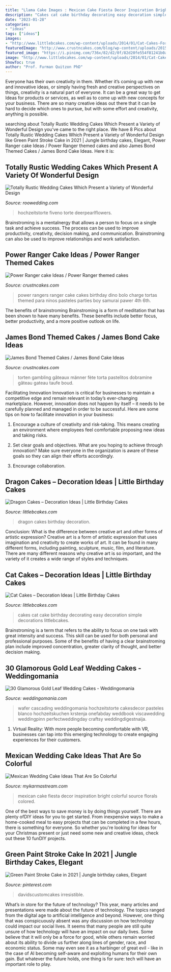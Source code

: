 ```yaml
---
title: "Llama Cake Images : Mexican Cake Fiesta Decor Inspiration Bright Colorful Source Florals Colored"
description: "Cakes cat cake birthday decorating easy decoration simple decorations littlebcakes"
date: "2023-01-28"
categories:
- "ideas"
tags: ["ideas"]
images:
- "http://www.littlebcakes.com/wp-content/uploads/2014/01/Cat-Cakes-For-Kids.jpg"
featuredImage: "http://www.crustncakes.com/blog/wp-content/uploads/2015/11/45f39c345eae512e201b8aba4c85d7f4.jpg"
featured_image: "https://i.pinimg.com/736x/82/d2/0f/82d20fe554f81241b0a8295b293f7598.jpg"
image: "http://www.littlebcakes.com/wp-content/uploads/2014/01/Cat-Cakes-For-Kids.jpg"
ShowToc: true
author: "Prof. Furman Quitzon PhD"
---
```



Everyone has their own creativity in them. Whether it’s coming up with new and innovative ideas, or simply having fresh and creative perspectives on things, creativity is a natural part of everyone. It can be a great way to get Ideas for products or services, as well as to come up with new concepts for your business. There are so many creative ideas out there that it can be hard to decide which ones to pursue, but with some effort and creativity, anything is possible.

	

		
searching about Totally Rustic Wedding Cakes Which Present a Variety of Wonderful Design you've came to the right place. We have 8 Pics about Totally Rustic Wedding Cakes Which Present a Variety of Wonderful Design like Green Paint Stroke Cake in 2021 | Jungle birthday cakes, Elegant, Power Ranger cake Ideas / Power Ranger themed cakes and also James Bond Themed Cakes / James Bond Cake Ideas. Here it is:
		
    
## Totally Rustic Wedding Cakes Which Present A Variety Of Wonderful Design

<img loading=lazy src="https://roowedding.com/wp-content/uploads/2017/03/Rustic-wedding-naked-carrot-cake.jpg" onerror="this.onerror=null;this.src='https://tse4.mm.bing.net/th?id=OIP.aj77F089-Y9jpY4rTyb6qAHaLH&amp;pid=15.1';" alt="Totally Rustic Wedding Cakes Which Present a Variety of Wonderful Design">

_Source: roowedding.com_

>hochzeitstorte fiveno torte deerpearlflowers. 

	

Brainstroming is a mentalnergy that allows a person to focus on a single task and achieve success. The process can be used to improve productivity, creativity, decision making, and communication. Brainstroming can also be used to improve relationships and work satisfaction.

    
## Power Ranger Cake Ideas / Power Ranger Themed Cakes

<img loading=lazy src="http://www.crustncakes.com/blog/wp-content/uploads/2015/11/e8cb0ec4fe24ca569a7e4d7021982309-714x1024.jpg" onerror="this.onerror=null;this.src='https://tse2.mm.bing.net/th?id=OIP.0Oh_KnQMktND-FM2MkZiKwHaKn&amp;pid=15.1';" alt="Power Ranger cake Ideas / Power Ranger themed cakes">

_Source: crustncakes.com_

>power rangers ranger cake cakes birthday dino bolo charge tortas themed para ninos pasteles parties boy samurai pawer 4th 6th. 

	

The benefits of brainstroming
Brainstroming is a form of meditation that has been shown to have many benefits. These benefits include better focus, better productivity, and a more positive outlook on life.

    
## James Bond Themed Cakes / James Bond Cake Ideas

<img loading=lazy src="http://www.crustncakes.com/blog/wp-content/uploads/2015/11/45f39c345eae512e201b8aba4c85d7f4.jpg" onerror="this.onerror=null;this.src='https://tse1.mm.bing.net/th?id=OIP.YDDo_tK7Z_9bCkZtb7fg6wHaJ3&amp;pid=15.1';" alt="James Bond Themed Cakes / James Bond Cake Ideas">

_Source: crustncakes.com_

>torten gambling gâteaux männer fète torta pastelitos dobramine gâteau gateau taufe boud. 

	

Facilitating Innovation
Innovation is critical for businesses to maintain a competitive edge and remain relevant in today’s ever-changing marketplace. However, innovation does not happen by itself – it needs to be carefully planned and managed in order to be successful. Here are some tips on how to facilitate innovation in your business:
1. Encourage a culture of creativity and risk-taking. This means creating an environment where employees feel comfortable proposing new ideas and taking risks.

2. Set clear goals and objectives. What are you hoping to achieve through innovation? Make sure everyone in the organization is aware of these goals so they can align their efforts accordingly.

3. Encourage collaboration.

    
## Dragon Cakes – Decoration Ideas | Little Birthday Cakes

<img loading=lazy src="http://www.littlebcakes.com/wp-content/uploads/2013/08/Dragon-Cakes.jpg" onerror="this.onerror=null;this.src='https://tse1.mm.bing.net/th?id=OIP.p7GssPkh-GAMuu20ZyzenAHaJ4&amp;pid=15.1';" alt="Dragon Cakes – Decoration Ideas | Little Birthday Cakes">

_Source: littlebcakes.com_

>dragon cakes birthday decoration. 

	

Conclusion: What is the difference between creative art and other forms of artistic expression?
Creative art is a form of artistic expression that uses imagination and creativity to create works of art. It can be found in many different forms, including painting, sculpture, music, film, and literature. There are many different reasons why creative art is so important, and the variety of it creates a wide range of styles and techniques.

    
## Cat Cakes – Decoration Ideas | Little Birthday Cakes

<img loading=lazy src="http://www.littlebcakes.com/wp-content/uploads/2014/01/Cat-Cakes-For-Kids.jpg" onerror="this.onerror=null;this.src='https://tse4.mm.bing.net/th?id=OIP.0OejAuI5DKcqRb0V7l2CNwHaLG&amp;pid=15.1';" alt="Cat Cakes – Decoration Ideas | Little Birthday Cakes">

_Source: littlebcakes.com_

>cakes cat cake birthday decorating easy decoration simple decorations littlebcakes. 

	

Brainstroming is a term that refers to the ability to focus on one task with great intensity and success. This skill can be used for both personal and professional purposes. Some of the benefits of having a clear brainstroming plan include improved concentration, greater clarity of thought, and better decision making.

    
## 30 Glamorous Gold Leaf Wedding Cakes - Weddingomania

<img loading=lazy src="https://i.weddingomania.com/2016/03/30-glamorous-gold-leaf-wedding-cakes-17.jpg" onerror="this.onerror=null;this.src='https://tse1.mm.bing.net/th?id=OIP.a3lFCAvKD4kaLC-vkfxhUgHaKA&amp;pid=15.1';" alt="30 Glamorous Gold Leaf Wedding Cakes - Weddingomania">

_Source: weddingomania.com_

>wafer cascading weddingomania hochzeitstorte cakesdecor pasteles blanco hochzeitskuchen krstenja onefabday weddbook viscawedding weddingpinn perfectweddingday craftsy weddingdigestnaija. 

	

1. Virtual Reality: With more people becoming comfortable with VR, businesses can tap into this emerging technology to create engaging experiences for their customers.

    
## Mexican Wedding Cake Ideas That Are So Colorful

<img loading=lazy src="https://mykarmastream.com/wp-content/uploads/2018/07/mexican-wedding-cake-6-.jpg" onerror="this.onerror=null;this.src='https://tse4.mm.bing.net/th?id=OIP.5wUnMH8Pu7Sr0tM6GWBbmwHaKi&amp;pid=15.1';" alt="Mexican Wedding Cake Ideas That Are So Colorful">

_Source: mykarmastream.com_

>mexican cake fiesta decor inspiration bright colorful source florals colored. 

	

One of the best ways to save money is by doing things yourself. There are plenty ofDIY ideas for you to get started. From inexpensive ways to make a home-cooked meal to easy projects that can be completed in a few hours, there is something for everyone. So whether you're looking for ideas for your Christmas present or just need some new and creative ideas, check out these 10 funDIY projects.

    
## Green Paint Stroke Cake In 2021 | Jungle Birthday Cakes, Elegant

<img loading=lazy src="https://i.pinimg.com/736x/82/d2/0f/82d20fe554f81241b0a8295b293f7598.jpg" onerror="this.onerror=null;this.src='https://tse3.mm.bing.net/th?id=OIP.17ffhX3RBa830u5xa1Iv2QHaJ3&amp;pid=15.1';" alt="Green Paint Stroke Cake in 2021 | Jungle birthday cakes, Elegant">

_Source: pinterest.com_

>davidscustomcakes irresistible. 

	

What’s in store for the future of technology?
This year, many articles and presentations were made about the future of technology. The topics ranged from the digital age to artificial intelligence and beyond. However, one thing that was conspicuously absent was any discussion on how technology could impact our social lives. 
It seems that many people are still quite unsure of how technology will have an impact on our daily lives. Some believe that it will only be a force for good, while others remain worried about its ability to divide us further along lines of gender, race, and economic status. Some may even see it as a harbinger of great evil - like in the case of AI becoming self-aware and exploiting humans for their own gain. But whatever the future holds, one thing is for sure: tech will have an important role to play.

